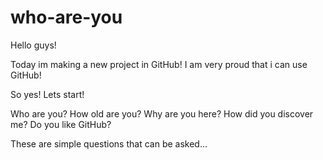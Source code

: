 # who-are-you

Hello guys!

Today im making a new project in GitHub!
I am very proud that i can use GitHub!

So yes! Lets start!

Who are you?
How old are you?
Why are you here?
How did you discover me?
Do you like GitHub?

These are simple questions that can be asked...
